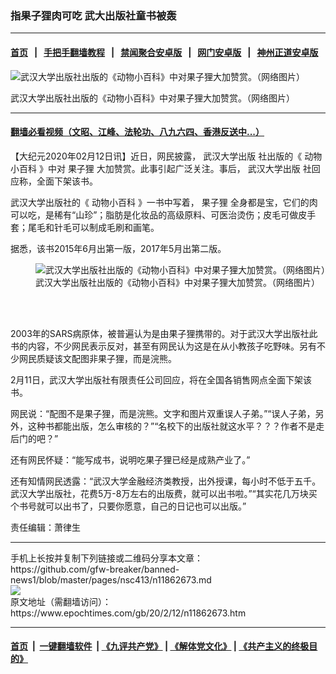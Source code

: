 ### 指果子狸肉可吃 武大出版社童书被轰
------------------------

#### [首页](https://github.com/gfw-breaker/banned-news1/blob/master/README.md) &nbsp;&nbsp;|&nbsp;&nbsp; [手把手翻墙教程](https://github.com/gfw-breaker/guides/wiki) &nbsp;&nbsp;|&nbsp;&nbsp; [禁闻聚合安卓版](https://github.com/gfw-breaker/bn-android) &nbsp;&nbsp;|&nbsp;&nbsp; [网门安卓版](https://github.com/oGate2/oGate) &nbsp;&nbsp;|&nbsp;&nbsp; [神州正道安卓版](https://github.com/SzzdOgate/update) 



<div><img alt="武汉大学出版社出版的《动物小百科》中对果子狸大加赞赏。（网络图片）" class="aligncenter wp-post-image" src="https://i.epochtimes.com/assets/uploads/2020/02/bc20d26a8bb8ae6b627ea68857a22e11-424x400.jpg"/>
<div class="red16 caption">
 <p>
  武汉大学出版社出版的《动物小百科》中对果子狸大加赞赏。（网络图片）
 </p>
</div>
</div><hr/>

#### [翻墙必看视频（文昭、江峰、法轮功、八九六四、香港反送中...）](http://167.172.214.107/home.html)

<div><p>
 【大纪元2020年02月12日讯】近日，网民披露，
 <ok href="https://www.epochtimes.com/gb/tag/%E6%AD%A6%E6%B1%89%E5%A4%A7%E5%AD%A6%E5%87%BA%E7%89%88.html">
  武汉大学出版
 </ok>
 社出版的《
 <ok href="https://www.epochtimes.com/gb/tag/%E5%8A%A8%E7%89%A9%E5%B0%8F%E7%99%BE%E7%A7%91.html">
  动物小百科
 </ok>
 》中对
 <ok href="https://www.epochtimes.com/gb/tag/%E6%9E%9C%E5%AD%90%E7%8B%B8.html">
  果子狸
 </ok>
 大加赞赏。此事引起广泛关注。事后，
 <ok href="https://www.epochtimes.com/gb/tag/%E6%AD%A6%E6%B1%89%E5%A4%A7%E5%AD%A6%E5%87%BA%E7%89%88.html">
  武汉大学出版
 </ok>
 社回应称，全面下架该书。
</p>
<p>
 武汉大学出版社的《
 <ok href="https://www.epochtimes.com/gb/tag/%E5%8A%A8%E7%89%A9%E5%B0%8F%E7%99%BE%E7%A7%91.html">
  动物小百科
 </ok>
 》一书中写着，
 <ok href="https://www.epochtimes.com/gb/tag/%E6%9E%9C%E5%AD%90%E7%8B%B8.html">
  果子狸
 </ok>
 全身都是宝，它们的肉可以吃，是稀有“山珍”；脂肪是化妆品的高级原料、可医治烫伤；皮毛可做皮手套；尾毛和针毛可以制成毛刷和画笔。
</p>
<p>
 据悉，该书2015年6月出第一版，2017年5月出第二版。
</p>
<figure class="wp-caption aligncenter" id="attachment_11863123" style="width: 600px">
 <ok href="http://i.epochtimes.com/assets/uploads/2020/02/006d7dlegy1gbtgnbujmgj30ty140jw2.jpg">
  <img alt="武汉大学出版社出版的《动物小百科》中对果子狸大加赞赏。（网络图片）" class="wp-image-11863123 size-large" src="http://i.epochtimes.com/assets/uploads/2020/02/006d7dlegy1gbtgnbujmgj30ty140jw2-600x313.jpg"/>
 </ok>
 <br/><figcaption class="wp-caption-text">
  武汉大学出版社出版的《动物小百科》中对果子狸大加赞赏。（网络图片）
 </figcaption><br/>
</figure><br/>
<p>
 2003年的SARS病原体，被普遍认为是由果子狸携带的。对于武汉大学出版社此书的内容，不少网民表示反对，甚至有网民认为这是在从小教孩子吃野味。另有不少网民质疑该文配图非果子狸，而是浣熊。
</p>
<p>
 2月11日，武汉大学出版社有限责任公司回应，将在全国各销售网点全面下架该书。 ​
</p>
<p>
 网民说：“配图不是果子狸，而是浣熊。文字和图片双重误人子弟。”“误人子弟，另外，这种书都能出版，怎么审核的？”“名校下的出版社就这水平？？？作者不是走后门的吧？”
</p>
<p>
 还有网民怀疑：“能写成书，说明吃果子狸已经是成熟产业了。”
</p>
<p>
 还有知情网民透露：“武汉大学金融经济类教授，出外授课，每小时不低于五千。武汉大学出版社，花费5万-8万左右的出版费，就可以出书啦。”“其实花几万块买个书号就可以出书了，只要你愿意，自己的日记也可以出版。”
</p>
<p>
 责任编辑：萧律生
</p>
</div>
<hr/>
手机上长按并复制下列链接或二维码分享本文章：<br/>
https://github.com/gfw-breaker/banned-news1/blob/master/pages/nsc413/n11862673.md <br/>
<a href='https://github.com/gfw-breaker/banned-news1/blob/master/pages/nsc413/n11862673.md'><img src='https://github.com/gfw-breaker/banned-news1/blob/master/pages/nsc413/n11862673.md.png'/></a> <br/>
原文地址（需翻墙访问）：https://www.epochtimes.com/gb/20/2/12/n11862673.htm


------------------------
#### [首页](https://github.com/gfw-breaker/banned-news1/blob/master/README.md) &nbsp;|&nbsp; [一键翻墙软件](https://github.com/gfw-breaker/nogfw/blob/master/README.md) &nbsp;| [《九评共产党》](https://github.com/gfw-breaker/9ping.md/blob/master/README.md#九评之一评共产党是什么) | [《解体党文化》](https://github.com/gfw-breaker/jtdwh.md/blob/master/README.md) | [《共产主义的终极目的》](https://github.com/gfw-breaker/gczydzjmd.md/blob/master/README.md)


<img src='http://gfw-breaker.win/banned-news/pages/nsc413/n11862673.md' width='0px' height='0px'/>